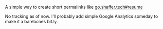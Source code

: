 A simple way to create short permalinks like [go.shaffer.tech#resume](https://go.shaffer.tech#resume)

No tracking as of now.  I'll probably add simple Google Analytics someday to make it a barebones bit.ly.
